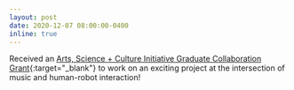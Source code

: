 ```yaml
---
layout: post
date: 2020-12-07 08:00:00-0400
inline: true
---
```


Received an [Arts, Science + Culture Initiative Graduate Collaboration Grant](https://arts.uchicago.edu/content/2020%E2%80%9321-graduate-collaboration-grants){:target="\_blank"} to work on an exciting project at the intersection of music and human-robot interaction!